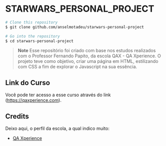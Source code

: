 # STARWARS_PERSONAL_PROJECT

```bash
# Clone this repository
$ git clone github.com/anselmotadeu/starwars-personal-project

# Go into the repository
$ cd starwars-personal-project
```

> **Note**
> Esse repositório foi criado com base nos estudos realizados com o Professor Fernando Papito, da escola QAX - QA Xperience.
> O projeto teve como objetivo, criar uma página em HTML, estilizando com CSS a fim de explorar o Javascript na sua essência.


## Link do Curso

Você pode ter acesso a esse curso através do link (https://qaxperience.com). 

## Credits

Deixo aqui, o perfil da escola, a qual indico muito:

- [QA Xperience](github.com/qaxperience)
